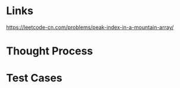# Links
https://leetcode-cn.com/problems/peak-index-in-a-mountain-array/

# Thought Process

# Test Cases

